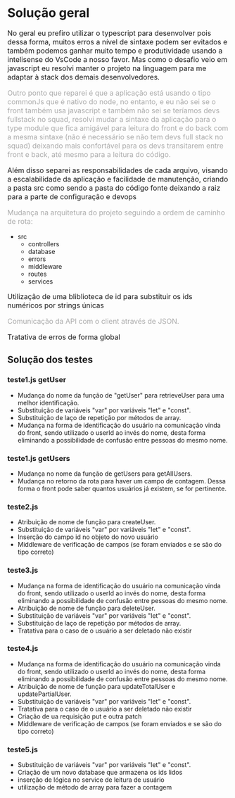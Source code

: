 # Solução geral

<p style="font-size: 12pt;">No geral eu prefiro utilizar o typescript para desenvolver pois dessa forma, muitos erros a nível de sintaxe podem ser evitados e também podemos ganhar muito tempo e produtividade usando a intelisense do VsCode a nosso favor. Mas como o desafio veio em javascript eu resolvi manter o projeto na linguagem para me adaptar à stack dos demais desenvolvedores. </p>

<p style="color: #aaa; font-size: 12pt;">Outro ponto que reparei é que a aplicação está usando o tipo commonJs que é nativo do node, no entanto, e eu não sei se o front também usa javascript e também não sei se teríamos devs fullstack no squad, resolvi mudar a sintaxe da aplicação para o type module que fica amigável para leitura do front e do back com a mesma sintaxe (não é necessário se não tem devs full stack no squad) deixando mais confortável para os devs transitarem entre front e back, até mesmo para a leitura do código.</p> 

<p style="font-size: 12pt;">Além disso separei as responsabilidades de cada arquivo, visando a escalabilidade da aplicação e facilidade de manutenção, criando a pasta src como sendo a pasta do código fonte deixando a raiz para a parte de configuração e devops</p>

<p style="color: #aaa; font-size: 12pt;">Mudança na arquitetura do projeto seguindo a ordem de caminho de rota:</p>

- src
  - controllers
  - database
  - errors
  - middleware
  - routes
  - services

<p style="font-size: 12pt;">Utilização de uma bliblioteca de id para substituir os ids numéricos por strings únicas</p>

<p style="color: #aaa; font-size: 12pt;">Comunicação da API com o client através de JSON.</p> 

<p style="font-size: 12pt;">Tratativa de erros de forma global</p>

<p style="color: #aaa; font-size: 12pt;"></p> 

## Solução dos testes

### teste1.js getUser

* Mudança do nome da função de "getUser" para retrieveUser para uma melhor identificação.
* Substituição de variáveis "var" por variáveis "let" e "const".
* Substituição de laço de repetição por métodos de array.
* Mudança na forma de identificação do usuário na comunicação vinda do front, sendo utilizado o userId ao invés do nome, desta forma eliminando a possibilidade de confusão entre pessoas do mesmo nome.

### teste1.js getUsers

* Mudança no nome da função de getUsers para getAllUsers.
* Mudança no retorno da rota para haver um campo de contagem. Dessa forma o front pode saber quantos usuários já existem, se for pertinente.

### teste2.js

* Atribuição de nome de função para createUser.
* Substituição de variáveis "var" por variáveis "let" e "const".
* Inserção do campo id no objeto do novo usuário
* Middleware de verificação de campos (se foram enviados e se são do tipo correto)

### teste3.js

* Mudança na forma de identificação do usuário na comunicação vinda do front, sendo utilizado o userId ao invés do nome, desta forma eliminando a possibilidade de confusão entre pessoas do mesmo nome.
* Atribuição de nome de função para deleteUser.
* Substituição de variáveis "var" por variáveis "let" e "const".
* Substituição de laço de repetição por métodos de array.
* Tratativa para o caso de o usuário a ser deletado não existir

### teste4.js

* Mudança na forma de identificação do usuário na comunicação vinda do front, sendo utilizado o userId ao invés do nome, desta forma eliminando a possibilidade de confusão entre pessoas do mesmo nome.
* Atribuição de nome de função para updateTotalUser e updatePartialUser.
* Substituição de variáveis "var" por variáveis "let" e "const".
* Tratativa para o caso de o usuário a ser deletado não existir
* Criação de ua requisição put e outra patch
* Middleware de verificação de campos (se foram enviados e se são do tipo correto)


### teste5.js

* Substituição de variáveis "var" por variáveis "let" e "const".
* Criação de um novo database que armazena os ids lidos
* inserção de lógica no service de leitura de usuário
* utilização de método de array para fazer a contagem